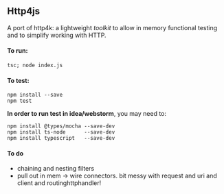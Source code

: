 ## Http4js

A port of http4k: a lightweight _toolkit_ to allow in memory functional testing and to simplify working with HTTP. 

#### To run: 

`tsc; node index.js`

#### To test:

```
npm install --save
npm test
```

**In order to run test in idea/webstorm**, you may need to:

```
npm install @types/mocha --save-dev
npm install ts-node      --save-dev
npm install typescript   --save-dev 
```

#### To do

- chaining and nesting filters
- pull out in mem -> wire connectors. bit messy with request and uri and client and routinghttphandler! 
